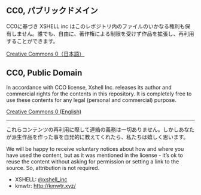 ## CC0, パブリックドメイン

CC0に基づき XSHELL inc はこのレポジトリ内のファイルのいかなる権利も保有しません。誰でも、自由に、著作権による制限を受けず作品を拡張し、再利用することができます。

[Creative Commons 0（日本語）](https://creativecommons.org/publicdomain/zero/1.0/deed.ja)

## CC0, Public Domain

In accordance with CCO license, Xshell Inc. releases its author and commercial rights for the contents in this repository. It is completely free to use these contents for any legal (personal and commercial) purpose.

[Creative Commons 0 (English)](https://creativecommons.org/publicdomain/zero/1.0/)

- - -

これらコンテンツの再利用に際して連絡の義務は一切ありません。しかしあなたが派生作品を作った事を自発的に教えてくれたら、私たちは嬉しく思います。

We will be happy to receive voluntary notices about how and where you have used the content, but as it was mentioned in the license - it’s ok to reuse the content without asking for permission or setting a link to the source. So, attribution is not required.

- XSHELL: [@xshell_inc](https://twitter.com/xshell_inc)
- kmwtr: http://kmwtr.xyz/
